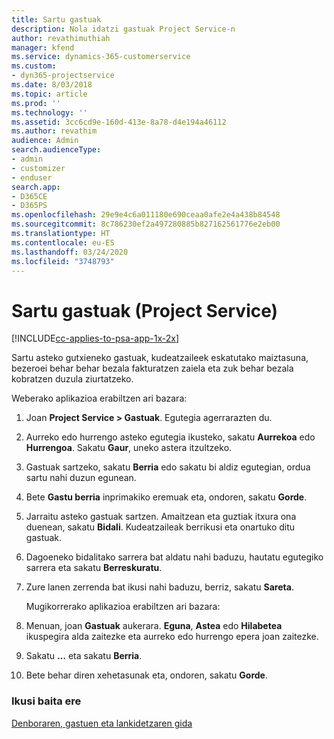 ```yaml
---
title: Sartu gastuak
description: Nola idatzi gastuak Project Service-n
author: revathimuthiah
manager: kfend
ms.service: dynamics-365-customerservice
ms.custom:
- dyn365-projectservice
ms.date: 8/03/2018
ms.topic: article
ms.prod: ''
ms.technology: ''
ms.assetid: 3cc6cd9e-160d-413e-8a78-d4e194a46112
ms.author: revathim
audience: Admin
search.audienceType:
- admin
- customizer
- enduser
search.app:
- D365CE
- D365PS
ms.openlocfilehash: 29e9e4c6a011180e690ceaa0afe2e4a438b84548
ms.sourcegitcommit: 8c786230ef2a497280885b827162561776e2eb00
ms.translationtype: HT
ms.contentlocale: eu-ES
ms.lasthandoff: 03/24/2020
ms.locfileid: "3748793"
---
```

# <a name="enter-expenses-project-service"></a>Sartu gastuak (Project Service)

[!INCLUDE[cc-applies-to-psa-app-1x-2x](../includes/cc-applies-to-psa-app-1x-2x.md)]

Sartu asteko gutxieneko gastuak, kudeatzaileek eskatutako maiztasuna, bezeroei behar behar bezala fakturatzen zaiela eta zuk behar bezala kobratzen duzula ziurtatzeko.  
  
 Weberako aplikazioa erabiltzen ari bazara:  
  
1. Joan **Project Service > Gastuak**. Egutegia agerrarazten du.  
  
2. Aurreko edo hurrengo asteko egutegia ikusteko, sakatu **Aurrekoa** edo **Hurrengoa**. Sakatu **Gaur**, uneko astera itzultzeko.  
  
3. Gastuak sartzeko, sakatu **Berria** edo sakatu bi aldiz egutegian, ordua sartu nahi duzun egunean.  
  
4. Bete **Gastu berria** inprimakiko eremuak eta, ondoren, sakatu **Gorde**.  
  
5. Jarraitu asteko gastuak sartzen. Amaitzean eta guztiak itxura ona duenean, sakatu **Bidali**. Kudeatzaileak berrikusi eta onartuko ditu gastuak.  
  
6. Dagoeneko bidalitako sarrera bat aldatu nahi baduzu, hautatu egutegiko sarrera eta sakatu **Berreskuratu**.  
  
7. Zure lanen zerrenda bat ikusi nahi baduzu, berriz, sakatu **Sareta**.  
  
   Mugikorrerako aplikazioa erabiltzen ari bazara:  
  
8. Menuan, joan **Gastuak** aukerara.     **Eguna**, **Astea** edo **Hilabetea** ikuspegira alda zaitezke eta aurreko edo hurrengo epera joan zaitezke.  
  
9. Sakatu **…** eta sakatu **Berria**.  
  
10. Bete behar diren xehetasunak eta, ondoren, sakatu **Gorde**.  
  
### <a name="see-also"></a>Ikusi baita ere  
 [Denboraren, gastuen eta lankidetzaren gida](../project-service/time-expense-collaboration-guide.md)
